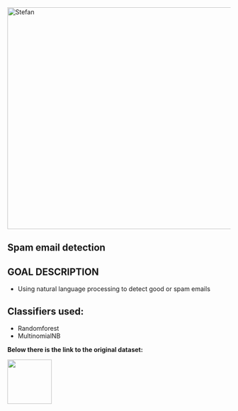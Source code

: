 <img title="spam email" alt="Stefan" width="1000" height="500" src="https://assets.keap.com/image/upload/b_rgb:FFFFFF,c_limit,dpr_2,f_auto,h_395,q_95,w_569/Zz1kYjJiZjA4ZDcwN2MyYWY2ZDJiNTI2MzU5YjNiMjBjYQ==.jpg" />

## Spam email detection

## GOAL DESCRIPTION

- Using natural language processing to detect good or spam emails

## Classifiers used:

- Randomforest
- MultinomialNB

**Below there is the link to the original dataset:**

<a href="https://www.kaggle.com/datasets/venky73/spam-mails-dataset"><img src="https://iconape.com/wp-content/files/rl/179596/png/kaggle-logo.png" width="100"></a>
